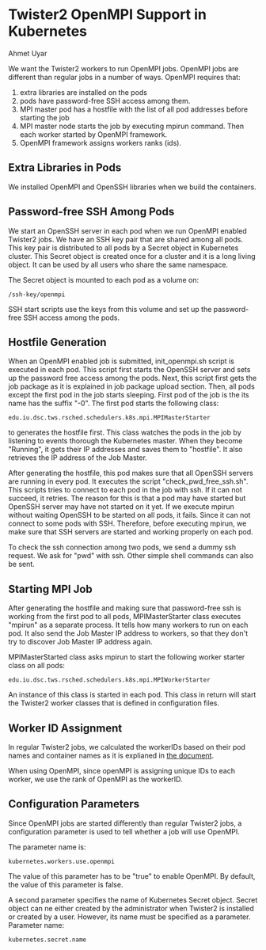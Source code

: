 # Twister2 OpenMPI Support in Kubernetes
Ahmet Uyar

We want the Twister2 workers to run OpenMPI jobs. OpenMPI jobs are different 
than regular jobs in a number of ways. OpenMPI requires that:
1. extra libraries are installed on the pods 
2. pods have password-free SSH access among them.
3. MPI master pod has a hostfile with the list of all pod addresses before starting the job
4. MPI master node starts the job by executing mpirun command. Then each worker 
started by OpenMPI framework.
5. OpenMPI framework assigns workers ranks (ids).

## Extra Libraries in Pods
We installed OpenMPI and OpenSSH libraries when we build the containers.

## Password-free SSH Among Pods
We start an OpenSSH server in each pod when we run OpenMPI enabled Twister2 jobs. 
We have an SSH key pair that are shared among all pods. This key pair is distributed to 
all pods by a Secret object in Kubernetes cluster. This Secret object is created once 
for a cluster and it is a long living object. It can be used by all users who share the same 
namespace. 

The Secret object is mounted to each pod as a volume on:

    /ssh-key/openmpi

SSH start scripts use the keys from this volume and set up the password-free SSH access
among the pods.  

## Hostfile Generation
When an OpenMPI enabled job is submitted, init_openmpi.sh script is executed in each pod.
This script first starts the OpenSSH server and sets up the password free access among the pods.
Next, this script first gets the job package as it is explained in job package upload section. 
Then, all pods except the first pod in the job starts sleeping. First pod of the job is the its name
has the suffix "-0". The first pod starts the following class:
 
    edu.iu.dsc.tws.rsched.schedulers.k8s.mpi.MPIMasterStarter

to generates the hostfile first. This class watches the pods in the job by listening to events 
thorough the Kubernetes master. When they become "Running", it gets their IP addresses and
saves them to "hostfile". It also retrieves the IP address of the Job Master. 

After generating the hostfile, this pod makes sure that all OpenSSH servers are running 
in every pod. It executes the script "check_pwd_free_ssh.sh".  
This scripts tries to connect to each pod in the job with ssh. If it can not succeed, 
it retries. The reason for this is that a pod may have started but OpenSSH server may have not
started on it yet. If we execute mpirun without waiting OpenSSH to be started on all pods, 
it fails. Since it can not connect to some pods with SSH. Therefore, before executing mpirun, 
we make sure that SSH servers are started and working properly on each pod. 

To check the ssh connection among two pods, we send a dummy ssh request. 
We ask for "pwd" with ssh. Other simple shell commands can also be sent. 

## Starting MPI Job
After generating the hostfile and making sure that password-free ssh is working from the first 
pod to all pods, MPIMasterStarter class executes "mpirun" as a separate process.
It tells how many workers to run on each pod. It also send the Job Master IP address to 
workers, so that they don't try to discover Job Master IP address again. 

MPIMasterStarted class asks mpirun to start the following worker starter class on all pods:

    edu.iu.dsc.tws.rsched.schedulers.k8s.mpi.MPIWorkerStarter

An instance of this class is started in each pod. This class in return will start the
Twister2 worker classes that is defined in configuration files. 

## Worker ID Assignment
In regular Twister2 jobs, we calculated the workerIDs based on their pod names and 
container names as it is explianed in [the document](twister2-on-kubernetes.md).    

When using OpenMPI, since openMPI is assigning unique IDs to each worker, 
we use the rank of OpenMPI as the workerID.

## Configuration Parameters
Since OpenMPI jobs are started differently than regular Twister2 jobs, 
a configuration parameter is used to tell whether a job will use OpenMPI. 

The parameter name is:

    kubernetes.workers.use.openmpi

The value of this parameter has to be "true" to enable OpenMPI. 
By default, the value of this parameter is false. 

A second parameter specifies the name of Kubernetes Secret object. 
Secret object can ne either created by the administrator when Twister2 is installed or
created by a user. However, its name must be specified as a parameter. Parameter name: 

    kubernetes.secret.name

